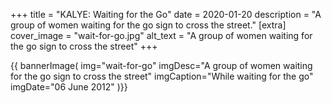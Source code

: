 +++
title = "KALYE: Waiting for the Go"
date = 2020-01-20
description = "A group of women waiting for the go sign to cross the street."
[extra]
cover_image = "wait-for-go.jpg"
alt_text = "A group of women waiting for the go sign to cross the street"
+++

{{ bannerImage(
    img="wait-for-go"
    imgDesc="A group of women waiting for the go sign to cross the street"
    imgCaption="While waiting for the go"
    imgDate="06 June 2012"
)}}